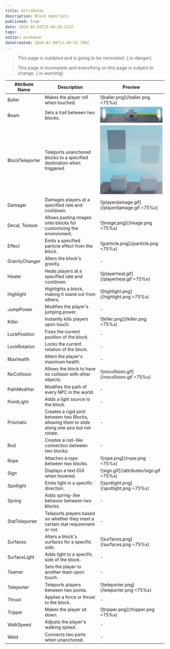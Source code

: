 ```yaml
---
title: Attributes
description: Block modifiers
published: true
date: 2024-02-02T22:49:16.211Z
tags: 
editor: markdown
dateCreated: 2024-01-08T13:40:32.799Z
---
```


> This page is outdated and is going to be renovated.
{.is-danger}

> This page is incomplete and everything on this page is subject to change.
{.is-warning}

| Attribute Name   | Description                                                                                     | Preview                                                 |
|------------------|-------------------------------------------------------------------------------------------------|---------------------------------------------------------|
| Baller           | Makes the player roll when touched.                                                             | ![baller.png](/baller.png =75%x)                        |
| Beam             | Sets a trail between two blocks.                                                                | ![beam.png](/attributes/beam.png)                       |
| BlockTeleporter  | Teleports unanchored blocks to a specified destination when triggered.                          | ![blockteleporter.gif](/attributes/blockteleporter.gif) |
| Damager          | Damages players at a specified rate and cooldown.                                               | ![playerdamage.gif](/playerdamage.gif =75%x)            |
| Decal, Texture   | Allows pasting images onto blocks for customizing the environment.                              | ![image.png](/image.png =75%x)                          |
| Effect           | Emits a specified particle effect from the block.                                               | ![particle.png](/particle.png =75%x)                    |
| GravityChanger   | Alters the block's gravity.                                                                     | -                                                       |
| Healer           | Heals players at a specified rate and cooldown.                                                 | ![playerheal.gif](/playerheal.gif =75%x)                |
| Highlight        | Highlights a block, making it stand out from others.                                            | ![highlight.png](/highlight.png =75%x)                  |
| JumpPower        | Modifies the player's jumping power.                                                            | -                                                       |
| Killer           | Instantly kills players upon touch.                                                             | ![killer.png](/killer.png =75%x)                        |
| LockPosition     | Fixes the current position of the block.                                                        | -                                                       |
| LockRotation     | Locks the current rotation of the block.                                                        | -                                                       |
| Maxhealth        | Alters the player's maximum health.                                                             | -                                                       |
| NoCollision      | Allows the block to have no collision with other objects.                                       | ![nocollision.gif](/nocollision.gif =75%x)                                    |
| PathModifier     | Modifies the path of every NPC in the world.                                                    | -                                                       |
| PointLight       | Adds a light source to the block.                                                               | -                                                       |
| Prismatic        | Creates a rigid joint between two Blocks, allowing them to slide along one axis but not rotate. | -                                                       |
| Rod              | Creates a rod-like connection between two blocks.                                               | -                                                       |
| Rope             | Attaches a rope between two blocks.                                                             | ![rope.png](/rope.png =75%x)                            |
| Sign             | Displays a text GUI when hovered.                                                               | ![sign.gif](/attributes/sign.gif =75%x)                 |
| Spotlight        | Emits light in a specific direction.                                                            | ![spotlight.png](/spotlight.png =75%x)                  |
| Spring           | Adds spring-like behavior between two blocks.                                                   | -                                                       |
| StatTeleporter   | Teleports players based on whether they meet a certain stat requirement or not.                             | -                                                       |
| Surfaces         | Alters a block's surfaces for a specific side.                                                  | ![surfaces.png](/surfaces.png =75%x)                    |
| SurfaceLight     | Adds light to a specific side of the block.                                                     | -                                                       |
| Teamer           | Sets the player to another team upon touch.                                                     | -                                                       |
| Teleporter       | Teleports players between two points.                                                           | ![teleporter.png](/teleporter.png =75%x)                |
| Thrust           | Applies a force or thrust to the block.                                                         | -                                                       |
| Tripper          | Makes the player sit down.                                                                      | ![tripper.png](/tripper.png =75%x)                      |
| WalkSpeed        | Adjusts the player's walking speed.                                                             | -                                                       |
| Weld             | Connects two parts when unanchored.                                                             | -                                                       |